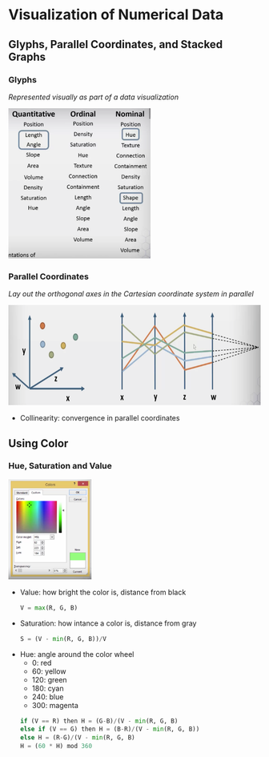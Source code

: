 # Visualization of Numerical Data

## Glyphs, Parallel Coordinates, and Stacked Graphs
### Glyphs
_Represented visually as part of a data visualization_

<img src="images/glyph.png" height="300px">

### Parallel Coordinates
_Lay out the orthogonal axes in the Cartesian coordinate system in parallel_

<img src="images/parallel-coordinates.png" height="200px">

- Collinearity: convergence in parallel coordinates

## Using Color
### Hue, Saturation and Value

<img src="images/colors.png" height="200px">

- Value: how bright the color is, distance from black
  ```python
  V = max(R, G, B)
  ```
- Saturation: how intance a color is, distance from gray
  ```python
  S = (V - min(R, G, B))/V
  ```
- Hue: angle around the color wheel
  - 0: red
  - 60: yellow
  - 120: green
  - 180: cyan
  - 240: blue
  - 300: magenta
  ```python
  if (V == R) then H = (G-B)/(V - min(R, G, B)
  else if (V == G) then H = (B-R)/(V - min(R, G, B))
  else H = (R-G)/(V - min(R, G, B)
  H = (60 * H) mod 360
  ```
